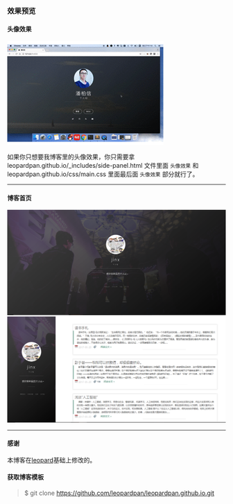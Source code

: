 ### 效果预览

#### 头像效果

![](/images/readme//icon.gif)

如果你只想要我博客里的头像效果，你只需要拿 leopardpan.github.io/_includes/side-panel.html 文件里面 `头像效果` 和 leopardpan.github.io/css/main.css 里面最后面 `头像效果` 部分就行了。


***

#### 博客首页  
![](/images/readme//img3.png)   
![](/images/readme//img4.png)   

***  

#### 感谢   

本博客在[leopard](http://baixin.io)基础上修改的。  
#### 获取博客模板

> $ git clone https://github.com/leopardpan/leopardpan.github.io.git
